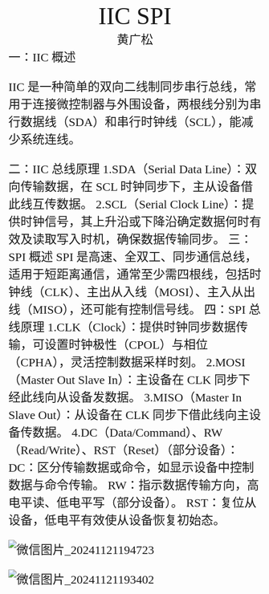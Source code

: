 #
<center><font face ="楷体" size=300>IIC        SPI</font></center>

<center><font  face="楷体" size=5>黄广松</font></center>
<font face="楷体" size=5>一：IIC 概述

IIC 是一种简单的双向二线制同步串行总线，常用于连接微控制器与外围设备，两根线分别为串行数据线（SDA）和串行时钟线（SCL），能减少系统连线。

<font face="楷体" size=5>二：IIC 总线原理
1.SDA（Serial Data Line）：双向传输数据，在 SCL 时钟同步下，主从设备借此线互传数据。
2.SCL（Serial Clock Line）：提供时钟信号，其上升沿或下降沿确定数据何时有效及读取写入时机，确保数据传输同步。
<font face="楷体" size=5>三：SPI 概述
 SPI 是高速、全双工、同步通信总线，适用于短距离通信，通常至少需四根线，包括时钟线（CLK）、主出从入线（MOSI）、主入从出线（MISO），还可能有控制信号线。
<font face="楷体" size=5>四：SPI 总线原理
1.CLK（Clock）：提供时钟同步数据传输，可设置时钟极性（CPOL）与相位（CPHA），灵活控制数据采样时刻。
2.MOSI（Master Out Slave In）：主设备在 CLK 同步下经此线向从设备发数据。
3.MISO（Master In Slave Out）：从设备在 CLK 同步下借此线向主设备传数据。
4.DC（Data/Command）、RW（Read/Write）、RST（Reset）（部分设备）：
  DC：区分传输数据或命令，如显示设备中控制数据与命令传输。
  RW：指示数据传输方向，高电平读、低电平写（部分设备）。
RST：复位从设备，低电平有效使从设备恢复初始态。




![微信图片_20241121194723](https://github.com/user-attachments/assets/d3a1fcaf-e666-47aa-96c4-0047c26bff5d)







![微信图片_20241121193402](https://github.com/user-attachments/assets/26515a37-d371-4dca-8b65-638d7667a121)













